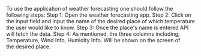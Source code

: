 To use the application of weather forecasting one should follow the following steps:
Step 1: Open the weather forecasting app.
Step 2: Click on the input field and input the name of the desired place of which temperature the user would like to know.
Step 3: Once the place's name is entered API will fetch the data. 
Step 4: As mentioned, the three columns including; Temperature, Wind Info, Humidity Info. Will be shown on the screen of the desired place.

